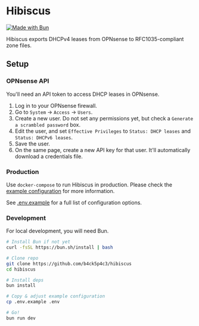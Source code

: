 # Hibiscus

[![Made with Bun](https://img.shields.io/badge/Made%20with%20Bun-f471b5?logo=bun&style=for-the-badge)](https://bun.sh)

Hibiscus exports DHCPv4 leases from OPNsense to RFC1035-compliant zone files.

## Setup

### OPNsense API

You'll need an API token to access DHCP leases in OPNsense.

1. Log in to your OPNsense firewall.
2. Go to `System` -> `Access` -> `Users`.
3. Create a new user. Do not set any permissions yet, but check a `Generate a scrambled password` box.
4. Edit the user, and set `Effective Privileges` to `Status: DHCP leases` and `Status: DHCPv6 leases`.
5. Save the user.
6. On the same page, create a new API key for that user. It'll automatically download a credentials file.

### Production

Use `docker-compose` to run Hibiscus in production.
Please check the [example configuration](docker-compose.yml) for more information.

See [.env.example](.env.example) for a full list of configuration options.

### Development

For local development, you will need Bun.

```sh
# Install Bun if not yet
curl -fsSL https://bun.sh/install | bash

# Clone repo
git clone https://github.com/b4ck5p4c3/hibiscus
cd hibiscus

# Install deps
bun install

# Copy & adjust example configuration
cp .env.example .env

# Go!
bun run dev
```

